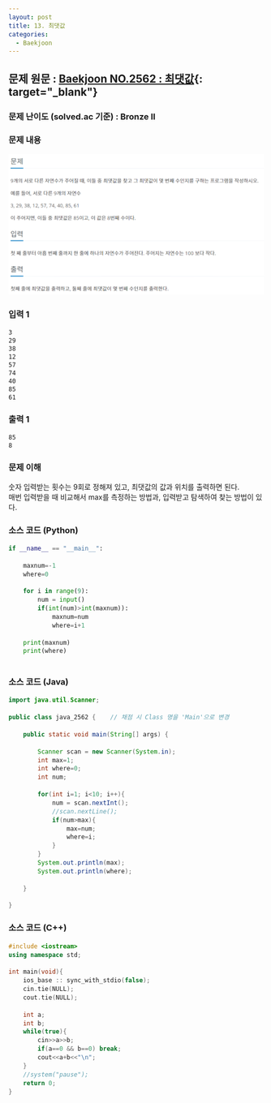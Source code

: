 ```yaml
---
layout: post
title: 13. 최댓값
categories:
  - Baekjoon
---
```


## 문제 원문 : [Baekjoon NO.2562 : 최댓값](https://www.acmicpc.net/problem/2562){: target="\_blank"}

### 문제 난이도 (solved.ac 기준) : Bronze II

### 문제 내용

![2562_max](/assets/images/Baekjoon/2562_max.PNG)

### 입력 1

```
3
29
38
12
57
74
40
85
61
```

### 출력 1

```
85
8
```

### 문제 이해

숫자 입력받는 횟수는 9회로 정해져 있고, 최댓값의 값과 위치를 출력하면 된다.  
매번 입력받을 때 비교해서 max를 측정하는 방법과, 입력받고 탐색하여 찾는 방법이 있다.

### 소스 코드 (Python)

```python
if __name__ == "__main__":

    maxnum=-1
    where=0

    for i in range(9):
        num = input()
        if(int(num)>int(maxnum)):
            maxnum=num
            where=i+1

    print(maxnum)
    print(where)



```

### 소스 코드 (Java)

```java
import java.util.Scanner;

public class java_2562 {    // 채점 시 Class 명을 'Main'으로 변경

    public static void main(String[] args) {

        Scanner scan = new Scanner(System.in);
        int max=1;
        int where=0;
        int num;

        for(int i=1; i<10; i++){
            num = scan.nextInt();
            //scan.nextLine();
            if(num>max){
                max=num;
                where=i;
            }
        }
        System.out.println(max);
        System.out.println(where);

    }

}
```

### 소스 코드 (C++)

```cpp
#include <iostream>
using namespace std;

int main(void){
    ios_base :: sync_with_stdio(false);
    cin.tie(NULL);
    cout.tie(NULL);

    int a;
    int b;
    while(true){
        cin>>a>>b;
        if(a==0 && b==0) break;
        cout<<a+b<<"\n";
    }
    //system("pause");
    return 0;
}
```
